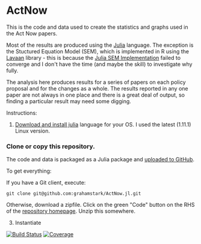 # ActNow

This is the code and data used to create the statistics and graphs used in the Act Now papers.

Most of the results are produced using the [Julia](https://julialang.org/) language. The exception is the Stuctured Equation Model (SEM), which is implemented in R using the [Lavaan](https://cran.r-project.org/web/packages/lavaan/index.html) library - this is because the [Julia SEM Implementation](https://structuralequationmodels.github.io/StructuralEquationModels.jl/stable/) failed to converge and I don't have the time (and maybe the skill) to investigate why fully.

The analysis here produces results for a series of papers on each policy proposal and for the changes as a whole. The results reported in any one paper are not always in one place and there is a great deal of output, so finding a particular result may need some digging.

Instructions:

1) [Download and install julia](https://julialang.org/) language for your OS. I used the latest (1.11.1) Linux version.

### Clone or copy this repository. 

The code and data is packaged as a Julia package and [uploaded to GitHub](https://github.com:grahamstark/ActNow.jl).

To get everything:

If you have a Git client, execute:

    git clone git@github.com:grahamstark/ActNow.jl.git

Otherwise, download a zipfile. Click on the green "Code" button on the RHS of the [repository homepage](https://github.com:grahamstark/ActNow.jl). Unzip this somewhere.

3) Instantiate
  



[![Build Status](https://github.com/grahamstark/ActNow.jl/actions/workflows/CI.yml/badge.svg?branch=main)](https://github.com/grahamstark/ActNow.jl/actions/workflows/CI.yml?query=branch%3Amain)
[![Coverage](https://codecov.io/gh/grahamstark/ActNow.jl/branch/main/graph/badge.svg)](https://codecov.io/gh/grahamstark/ActNow.jl)
